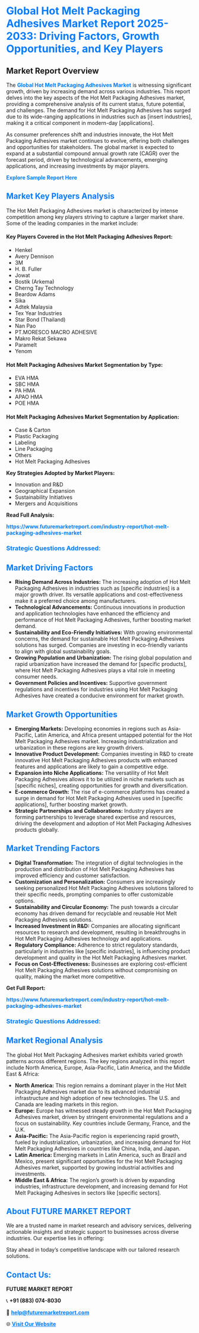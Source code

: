 <h1 style="color: #007BFF;">Global Hot Melt Packaging Adhesives Market Report 2025-2033: Driving Factors, Growth Opportunities, and Key Players</h1>

<section id="overview">
<h2>Market Report Overview</h2>
<p>The <a href="https://www.futuremarketreport.com/industry-report/hot-melt-packaging-adhesives-market" style="color: #007BFF; text-decoration: none;"><strong>Global Hot Melt Packaging Adhesives Market</strong></a> is witnessing significant growth, driven by increasing demand across various industries. This report delves into the key aspects of the Hot Melt Packaging Adhesives market, providing a comprehensive analysis of its current status, future potential, and challenges. The demand for Hot Melt Packaging Adhesives has surged due to its wide-ranging applications in industries such as [insert industries], making it a critical component in modern-day [applications].</p>
<p>As consumer preferences shift and industries innovate, the Hot Melt Packaging Adhesives market continues to evolve, offering both challenges and opportunities for stakeholders. The global market is expected to expand at a substantial compound annual growth rate (CAGR) over the forecast period, driven by technological advancements, emerging applications, and increasing investments by major players.</p>
</section>

<section id="overview">
<p><a href="https://www.futuremarketreport.com/request-sample/reportId=119986" style="color: #007BFF; text-decoration: none;"><strong>Explore Sample Report Here</strong></a></p>
</section>

<section id="key-players">
<h2 style="color: #007BFF;">Market Key Players Analysis</h2>
<p>The Hot Melt Packaging Adhesives market is characterized by intense competition among key players striving to capture a larger market share. Some of the leading companies in the market include:</p>
<h4>Key Players Covered in the Hot Melt Packaging Adhesives Report:</h4>
<ul><li>Henkel</li><li>Avery Dennison</li><li>3M</li><li>H. B. Fuller</li><li>Jowat</li><li>Bostik (Arkema)</li><li>Cherng Tay Technology</li><li>Beardow Adams</li><li>Sika</li><li>Adtek Malaysia</li><li>Tex Year Industries</li><li>Star Bond (Thailand)</li><li>Nan Pao</li><li>PT.MORESCO MACRO ADHESIVE</li><li>Makro Rekat Sekawa</li><li>Paramelt</li><li>Yenom</li></ul>
<h4>Hot Melt Packaging Adhesives Market Segmentation by Type:</h4>
<ul><li>EVA HMA</li><li>SBC HMA</li><li>PA HMA</li><li>APAO HMA</li><li>POE HMA</li></ul>

<h4>Hot Melt Packaging Adhesives Market Segmentation by Application:</h4>
<ul><li>Case &amp; Carton</li><li>Plastic Packaging</li><li>Labeling</li><li>Line Packaging</li><li>Others</li><li>Hot Melt Packaging Adhesives</li></ul>
<p><strong>Key Strategies Adopted by Market Players:</strong></p>
<ul>
<li>Innovation and R&D</li>
<li>Geographical Expansion</li>
<li>Sustainability Initiatives</li>
<li>Mergers and Acquisitions</li>
</ul>
</section>

<section>
<p><strong>Read Full Analysis: </strong></p><a href="https://www.futuremarketreport.com/industry-report/hot-melt-packaging-adhesives-market" style="color: #007BFF; text-decoration: none;"><strong>https://www.futuremarketreport.com/industry-report/hot-melt-packaging-adhesives-market</strong></a>
<h3 style="color: #007BFF;">Strategic Questions Addressed:</h3>
</section>

<section id="driving-factors">
<h2 style="color: #007BFF;">Market Driving Factors</h2>
<ul>
<li><strong>Rising Demand Across Industries:</strong> The increasing adoption of Hot Melt Packaging Adhesives in industries such as [specific industries] is a major growth driver. Its versatile applications and cost-effectiveness make it a preferred choice among manufacturers.</li>
<li><strong>Technological Advancements:</strong> Continuous innovations in production and application technologies have enhanced the efficiency and performance of Hot Melt Packaging Adhesives, further boosting market demand.</li>
<li><strong>Sustainability and Eco-Friendly Initiatives:</strong> With growing environmental concerns, the demand for sustainable Hot Melt Packaging Adhesives solutions has surged. Companies are investing in eco-friendly variants to align with global sustainability goals.</li>
<li><strong>Growing Population and Urbanization:</strong> The rising global population and rapid urbanization have increased the demand for [specific products], where Hot Melt Packaging Adhesives plays a vital role in meeting consumer needs.</li>
<li><strong>Government Policies and Incentives:</strong> Supportive government regulations and incentives for industries using Hot Melt Packaging Adhesives have created a conducive environment for market growth.</li>
</ul>
</section>

<section id="growth-opportunities">
<h2 style="color: #007BFF;">Market Growth Opportunities</h2>
<ul>
<li><strong>Emerging Markets:</strong> Developing economies in regions such as Asia-Pacific, Latin America, and Africa present untapped potential for the Hot Melt Packaging Adhesives market. Increasing industrialization and urbanization in these regions are key growth drivers.</li>
<li><strong>Innovative Product Development:</strong> Companies investing in R&D to create innovative Hot Melt Packaging Adhesives products with enhanced features and applications are likely to gain a competitive edge.</li>
<li><strong>Expansion into Niche Applications:</strong> The versatility of Hot Melt Packaging Adhesives allows it to be utilized in niche markets such as [specific niches], creating opportunities for growth and diversification.</li>
<li><strong>E-commerce Growth:</strong> The rise of e-commerce platforms has created a surge in demand for Hot Melt Packaging Adhesives used in [specific applications], further boosting market growth.</li>
<li><strong>Strategic Partnerships and Collaborations:</strong> Industry players are forming partnerships to leverage shared expertise and resources, driving the development and adoption of Hot Melt Packaging Adhesives products globally.</li>
</ul>
</section>

<section id="trending-factors">
<h2 style="color: #007BFF;">Market Trending Factors</h2>
<ul>
<li><strong>Digital Transformation:</strong> The integration of digital technologies in the production and distribution of Hot Melt Packaging Adhesives has improved efficiency and customer satisfaction.</li>
<li><strong>Customization and Personalization:</strong> Consumers are increasingly seeking personalized Hot Melt Packaging Adhesives solutions tailored to their specific needs, prompting companies to offer customizable options.</li>
<li><strong>Sustainability and Circular Economy:</strong> The push towards a circular economy has driven demand for recyclable and reusable Hot Melt Packaging Adhesives solutions.</li>
<li><strong>Increased Investment in R&D:</strong> Companies are allocating significant resources to research and development, resulting in breakthroughs in Hot Melt Packaging Adhesives technology and applications.</li>
<li><strong>Regulatory Compliance:</strong> Adherence to strict regulatory standards, particularly in industries like [specific industries], is influencing product development and quality in the Hot Melt Packaging Adhesives market.</li>
<li><strong>Focus on Cost-Effectiveness:</strong> Businesses are exploring cost-efficient Hot Melt Packaging Adhesives solutions without compromising on quality, making the market more competitive.</li>
</ul>
</section>

<section>
<p><strong>Get Full Report: </strong></p><a href="https://www.futuremarketreport.com/industry-report/hot-melt-packaging-adhesives-market" style="color: #007BFF; text-decoration: none;"><strong>https://www.futuremarketreport.com/industry-report/hot-melt-packaging-adhesives-market</strong></a>
<h3 style="color: #007BFF;">Strategic Questions Addressed:</h3>
</section>


<section id="regional-analysis">
<h2 style="color: #007BFF;">Market Regional Analysis</h2>
<p>The global Hot Melt Packaging Adhesives market exhibits varied growth patterns across different regions. The key regions analyzed in this report include North America, Europe, Asia-Pacific, Latin America, and the Middle East & Africa:</p>
<ul>
<li><strong>North America:</strong> This region remains a dominant player in the Hot Melt Packaging Adhesives market due to its advanced industrial infrastructure and high adoption of new technologies. The U.S. and Canada are leading markets in this region.</li>
<li><strong>Europe:</strong> Europe has witnessed steady growth in the Hot Melt Packaging Adhesives market, driven by stringent environmental regulations and a focus on sustainability. Key countries include Germany, France, and the U.K.</li>
<li><strong>Asia-Pacific:</strong> The Asia-Pacific region is experiencing rapid growth, fueled by industrialization, urbanization, and increasing demand for Hot Melt Packaging Adhesives in countries like China, India, and Japan.</li>
<li><strong>Latin America:</strong> Emerging markets in Latin America, such as Brazil and Mexico, present significant opportunities for the Hot Melt Packaging Adhesives market, supported by growing industrial activities and investments.</li>
<li><strong>Middle East & Africa:</strong> The region’s growth is driven by expanding industries, infrastructure development, and increasing demand for Hot Melt Packaging Adhesives in sectors like [specific sectors].</li>
</ul>
</section>

<footer>
<h2 style="color: #007BFF;">About FUTURE MARKET REPORT</h2>
<p>We are a trusted name in market research and advisory services, delivering actionable insights and strategic support to businesses across diverse industries. Our expertise lies in offering:</p>

<p>Stay ahead in today’s competitive landscape with our tailored research solutions.</p>

<h2 style="color: #007BFF;">Contact Us:</h2>
<p><strong>FUTURE MARKET REPORT</strong></p>
<p>📞 <strong>+91 (883) 074-8030</strong></p>
<p>📧 <strong><a href="mailto:help@futuremarketreport.com" style="color: #007BFF;">help@futuremarketreport.com</a></strong></p>
<p>🌐 <strong><a href="https://www.futuremarketreport.com/" style="color: #007BFF;">Visit Our Website</a></strong></p>
</footer>